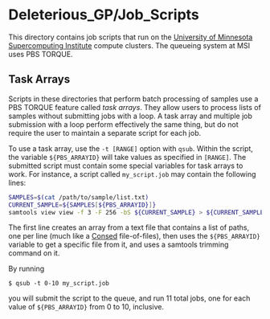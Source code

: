 # Deleterious_GP/Job_Scripts
This directory contains job scripts that run on the 
[University of Minnesota Supercomputing Institute](https://www.msi.umn.edu/)
compute clusters. The
queueing system at MSI uses PBS TORQUE.

## Task Arrays
Scripts in these directories that perform batch processing of samples use a
PBS TORQUE feature called _task arrays_. They allow users to process lists of
samples without submitting jobs with a loop. A task array and multiple job
submission with a loop perform effectively the same thing, but do not require
the user to maintain a separate script for each job.

To use a task array, use the `-t [RANGE]` option with `qsub`. Within the script,
the variable `${PBS_ARRAYID}` will take values as specified in `[RANGE]`. The
submitted script must contain some special variables for task arrays to work. 
For instance, a script called `my_script.job` may contain the following lines:

```bash
SAMPLES=$(cat /path/to/sample/list.txt)
CURRENT_SAMPLE=${SAMPLES[${PBS_ARRAYID}]}
samtools view view -f 3 -F 256 -bS ${CURRENT_SAMPLE} > ${CURRENT_SAMPLE/sam/bam}
```

The first line creates an array from a text file that contains a list of paths,
one per line (much like a [Consed](http://www.phrap.org/consed/consed.html)
file-of-files), then uses the `${PBS_ARRAYID}` variable to get a specific
file from it, and uses a samtools trimming command on it.

By running

    $ qsub -t 0-10 my_script.job

you will submit the script to the queue, and run 11 total jobs, one for each
value of `${PBS_ARRAYID}` from 0 to 10, inclusive.
